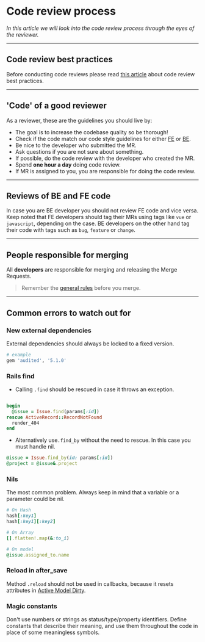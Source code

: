 # Code review process

*In this article we will look into the code review process through the eyes of the reviewer.*

---

## Code review best practices

Before conducting code reviews please read [this article](https://blog.palantir.com/code-review-best-practices-19e02780015f) about code review best practices.

---

## 'Code' of a good reviewer

As a reviewer, these are the guidelines you should live by:

- The goal is to increase the codebase quality so be thorough!
- Check if the code match our code style guidelines for either [FE](https://developers.easysoftware.com/docs/developer-portal-devs/ZG9jOjM5NzgxNzUy-frontend-best-practices) or [BE](https://developers.easysoftware.com/docs/developer-portal-devs/ZG9jOjM5NzgxNzU2-backend-best-practices).
- Be nice to the developer who submitted the MR.
- Ask questions if you are not sure about something.
- If possible, do the code review with the developer who created the MR.
- Spend **one hour a day** doing code review.
- If MR is assigned to you, you are responsible for doing the code review.

---

## Reviews of BE and FE code

In case you are BE developer you should not review FE code and vice versa.
Keep noted that FE developers should tag their MRs using tags like `vue` or `javascript`, depending on the case.
BE developers on the other hand tag their code with tags such as `bug`, `feature` or `change`.

---

## People responsible for merging

All **developers** are responsible for merging and releasing the Merge Requests.

<!-- theme: warning -->
> Remember the [general rules](https://developers.easysoftware.com/docs/developer-portal-devs/ZG9jOjM5NDMyMjQ4-how-to-contribute#merge-requests) before you merge.

---

## Common errors to watch out for

### New external dependencies

External dependencies should always be locked to a fixed version.
```ruby
# example 
gem 'audited', '5.1.0'
```


### Rails find

- Calling `.find` should be rescued in case it throws an exception.

```ruby

begin
  @issue = Issue.find(params[:id])
rescue ActiveRecord::RecordNotFound
  render_404
end
```

- Alternatively use`.find_by` without the need to rescue. In this case you must handle nil.

```ruby
@issue = Issue.find_by(id: params[:id])
@project = @issue&.project
```

### Nils

The most common problem. Always keep in mind that a variable or a parameter could be nil.

```ruby
# On Hash
hash[:key1]
hash[:key1][:key2]

# On Array
[].flatten!.map(&:to_i)

# On model
@issue.assigned_to.name
```

### Reload in after_save

Method `.reload` should not be used in callbacks, because it resets attributes in [Active Model Dirty](http://api.rubyonrails.org/classes/ActiveModel/Dirty.html).

### Magic constants

Don't use numbers or strings as status/type/property identifiers. Define constants that describe their meaning, and use them throughout the code in place of some meaningless symbols.
